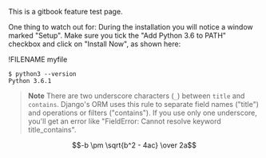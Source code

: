 This is a gitbook feature test page. 

<!--sec data-title="Install Python: Windows" data-id="python_windows" data-collapse=true ces-->

One thing to watch out for: During the installation you will notice a window marked "Setup". Make sure you tick the "Add Python 3.6 to PATH" checkbox and click on "Install Now", as shown here:

<!--endsec-->

!FILENAME myfile
```
$ python3 --version
Python 3.6.1
```

> **Note** There are two underscore characters (`_`) between `title` and `contains`. Django's ORM uses this rule to separate field names ("title") and operations or filters ("contains"). If you use only one underscore, you'll get an error like "FieldError: Cannot resolve keyword title_contains".

$$-b \pm \sqrt{b^2 - 4ac} \over 2a$$
